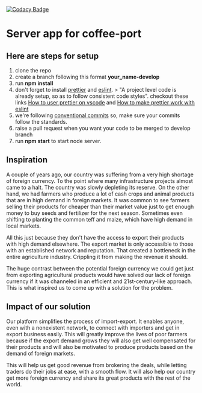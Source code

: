 [![Codacy Badge](https://api.codacy.com/project/badge/Grade/c6aabe2c24c941e99350664e2b62fec2)](https://app.codacy.com/gh/BuildForSDGCohort2/Team-AbyssiniaSaysITSMYDAM-Server?utm_source=github.com&utm_medium=referral&utm_content=BuildForSDGCohort2/Team-AbyssiniaSaysITSMYDAM-Server&utm_campaign=Badge_Grade_Settings)

# Server app for coffee-port

## Here are steps for setup

1. clone the repo
2. create a branch following this format **your_name-develop**
3. run **npm install**
4. don't forget to install [prettier](https://marketplace.visualstudio.com/items?itemName=esbenp.prettier-vscode) and [eslint](https://marketplace.visualstudio.com/items?itemName=dbaeumer.vscode-eslint). > "A project level code is already setup, so as to follow consistent code styles". checkout these links [How to user prettier on vscode](https://www.robinwieruch.de/how-to-use-prettier-vscode) and [How to make prettier work with eslint](https://www.robinwieruch.de/prettier-eslint)
5. we're following [conventional commits](https://www.conventionalcommits.org/en/v1.0.0/) so, make sure your commits follow the standards.
6. raise a pull request when you want your code to be merged to develop branch
7. run **npm start** to start node server.

## Inspiration

A couple of years ago, our country was suffering from a very high shortage of foreign currency. To the point where many infrastructure projects almost came to a halt. The country was slowly depleting its reserve. 
On the other hand, we had farmers who produce a lot of cash crops and animal products that are in high demand in foreign markets. It was common to see farmers selling their products for cheaper than their market value just to get enough money to buy seeds and fertilizer for the next season. Sometimes even shifting to planting the common teff and maize, which have high demand in local markets. 

All this just because they don't have the access to export their products with high demand elsewhere. The export market is only accessible to those with an established network and reputation. That created a bottleneck in the entire agriculture industry. Crippling it from making the revenue it should. 

The huge contrast between the potential foreign currency we could get just from exporting agricultural products would have solved our lack of foreign currency if it was channeled in an efficient and 21st-century-like approach. This is what inspired us to come up with a solution for the problem.

## Impact of our solution 

Our platform simplifies the process of import-export. It enables anyone, even with a nonexistent network, to connect with importers and get in export business easily. This will greatly improve the lives of poor farmers because if the export demand grows they will also get well compensated for their products and will also be motivated to produce products based on the demand of foreign markets. 

This will help us get good revenue from brokering the deals, while letting traders do their jobs at ease, with a smooth flow. It will also help our country get more foreign currency and share its great products with the rest of the world.
